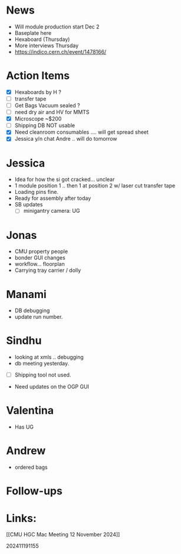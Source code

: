 
# News 
- Will module production start Dec 2 
- Baseplate here
- Hexaboard (Thursday)
- More interviews Thursday
- https://indico.cern.ch/event/1478166/

# Action Items
- [x] Hexaboards by H ? 
- [ ] transfer tape 
- [ ] Get Bags Vacuum sealed ? 
- [ ] need dry air and HV for MMTS
- [x] Microscope ~$200
- [ ] Shipping DB NOT usable 
- [x] Need cleanroom consumables  .... will get spread sheet
- [x] Jessica y/n chat Andre .. will do tomorrow

# Jessica
- Idea for how the si got cracked... unclear
- 1 module position 1 .. then 1 at position 2 w/ laser cut transfer tape
- Loading pins fine.
- Ready for assembly after today
- SB updates
	- [ ] minigantry camera: UG 

# Jonas
- CMU property people
- bonder GUI changes
- workflow... floorplan 
- Carrying tray carrier / dolly 


# Manami
- DB debugging
- update run number. 

# Sindhu
- looking at xmls .. debugging
- db meeting yesterday. 
- [ ] Shipping tool not used.
- Need updates on the OGP GUI

# Valentina 
- Has UG


# Andrew 
- ordered bags


# Follow-ups


# Links: 
[[CMU HGC Mac Meeting 12 November 2024]]


202411191155

